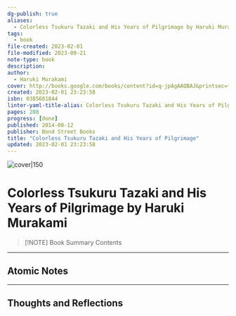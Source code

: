 ```yaml
---
dg-publish: true
aliases:
  - Colorless Tsukuru Tazaki and His Years of Pilgrimage by Haruki Murakami
tags:
  - book
file-created: 2023-02-01
file-modified: 2023-09-21
note-type: book 
description: 
author:
  - Haruki Murakami
cover: http://books.google.com/books/content?id=q-jpAgAAQBAJ&printsec=frontcover&img=1&zoom=1&edge=curl&source=gbs_api
created: 2023-02-01 23:23:58
isbn: 0385681844 
linter-yaml-title-alias: Colorless Tsukuru Tazaki and His Years of Pilgrimage by Haruki Murakami
pages: 208
progress: [done]
published: 2014-08-12
publisher: Bond Street Books
title: "Colorless Tsukuru Tazaki and His Years of Pilgrimage"
updated: 2023-02-01 23:23:58
---
```


![cover|150](http://books.google.com/books/content?id=q-jpAgAAQBAJ&printsec=frontcover&img=1&zoom=1&edge=curl&source=gbs_api)

# Colorless Tsukuru Tazaki and His Years of Pilgrimage by Haruki Murakami

> [!NOTE] Book Summary
> Contents

---

## Atomic Notes

---

## Thoughts and Reflections
